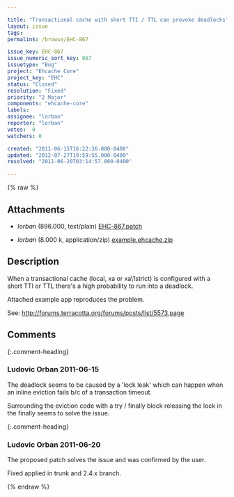 ```yaml
---

title: "Transactional cache with short TTI / TTL can provoke deadlocks"
layout: issue
tags: 
permalink: /browse/EHC-867

issue_key: EHC-867
issue_numeric_sort_key: 867
issuetype: "Bug"
project: "Ehcache Core"
project_key: "EHC"
status: "Closed"
resolution: "Fixed"
priority: "2 Major"
components: "ehcache-core"
labels: 
assignee: "lorban"
reporter: "lorban"
votes:  0
watchers: 0

created: "2011-06-15T16:22:36.000-0400"
updated: "2012-07-27T19:59:55.000-0400"
resolved: "2011-06-20T03:14:57.000-0400"

---
```




{% raw %}


## Attachments
  
* <em>lorban</em> (896.000, text/plain) [EHC-867.patch](/attachments/EHC/EHC-867/EHC-867.patch)
  
* <em>lorban</em> (8.000 k, application/zip) [example.ehcache.zip](/attachments/EHC/EHC-867/example.ehcache.zip)
  



## Description

<div markdown="1" class="description">

When a transactional cache (local, xa or xa\1strict) is configured with a short TTI or TTL there's a high probability to run into a deadlock.

Attached example app reproduces the problem.

See: http://forums.terracotta.org/forums/posts/list/5573.page


</div>

## Comments


{:.comment-heading}
### **Ludovic Orban** <span class="date">2011-06-15</span>

<div markdown="1" class="comment">

The deadlock seems to be caused by a 'lock leak' which can happen when an inline eviction fails b/c of a transaction timeout.

Surrounding the eviction code with a try / finally block releasing the lock in the finally seems to solve the issue.

</div>


{:.comment-heading}
### **Ludovic Orban** <span class="date">2011-06-20</span>

<div markdown="1" class="comment">

The proposed patch solves the issue and was confirmed by the user.

Fixed applied in trunk and 2.4.x branch.

</div>



{% endraw %}

